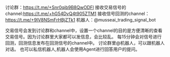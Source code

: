 讨论群：https://t.me/+Snr0qib9B8QwODFl
接收交易信号的channel:https://t.me/+hG54DvQ4t905ZTM1 
接收信号回测的channel：https://t.me/+9lV8NSmFrHBjZTk1
机器人：@musseai_trading_signal_bot

交易信号会发到讨论群和channel中，设置一个channel的目的是方便清晰的查看交易信号。因为讨论群里大家都可以发信息，会比较乱。
每15分钟会对信号进行回测，回测信息发布在回测信号的channel中。
讨论群里@机器人，可以跟机器人对话。
也可以私信机器人,机器人会使用Agent进行回答用户的提问。